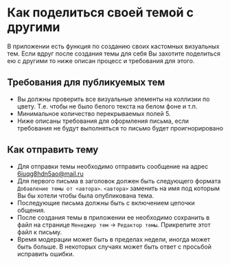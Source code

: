 # Как поделиться своей темой с другими
В приложении есть функция по созданию своих кастомных визуальных тем. Если вдруг после создания темы для себя Вы захотите
поделиться ею с другими то ниже описан процесс и требования для этого.
## Требования для публикуемых тем
- Вы должны проверить все визуальные элементы на коллизии по цвету. Т.е. чтобы не было белого текста на белом фоне и т.п.
- Минимальное количество перекрываемых полей 5.
- Ниже описаны требования для оформления письма, если требования не будут выполняться то письмо будет проигнорировано
## Как отправить тему
* Для отправки темы необходимо отправить сообщение на адрес 6iuqg8hdn5ao@mail.ru  
* Для первого письма в заголовок должен быть следующего формата ``Добавление темы от <автора>``.
``<автора>`` заменить на имя под которым Вы бы хотели чтобы была опубликована тема.
* Последующие письма должны быть с включением цепочки общения.
* После создания темы в приложении ее необходимо сохранить в файл на странице ``Менеджер тем`` -> ``Редактор темы``.
Прикрепите этот файл к письму.  
* Время модерации может быть в пределах недели, иногда может быть больше. В некоторых случаях может быть ответ с просьбой исправить ошибки.

